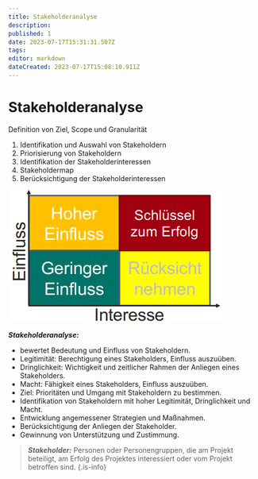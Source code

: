 ```yaml
---
title: Stakeholderanalyse
description: 
published: 1
date: 2023-07-17T15:31:31.507Z
tags: 
editor: markdown
dateCreated: 2023-07-17T15:08:10.911Z
---
```


# Stakeholderanalyse

Definition von Ziel, Scope und Granularität
1. Identifikation und Auswahl von Stakeholdern
2. Priorisierung von Stakeholdern
3. Identifikation der Stakeholderinteressen
4. Stakeholdermap
5. Berücksichtigung der Stakeholderinteressen

![stakeholderanalyse.png](/fom/semester-4/it-management/stakeholderanalyse.png)

_**Stakeholderanalyse:**_
- bewertet Bedeutung und Einfluss von Stakeholdern.
- Legitimität: Berechtigung eines Stakeholders, Einfluss auszuüben.
- Dringlichkeit: Wichtigkeit und zeitlicher Rahmen der Anliegen eines Stakeholders.
- Macht: Fähigkeit eines Stakeholders, Einfluss auszuüben.
- Ziel: Prioritäten und Umgang mit Stakeholdern zu bestimmen.
- Identifikation von Stakeholdern mit hoher Legitimität, Dringlichkeit und Macht.
- Entwicklung angemessener Strategien und Maßnahmen.
- Berücksichtigung der Anliegen der Stakeholder.
- Gewinnung von Unterstützung und Zustimmung.

> _**Stakeholder:**_
> Personen oder Personengruppen, die am Projekt beteiligt, am Erfolg des Projektes interessiert oder vom Projekt betroffen sind.
{.is-info}
